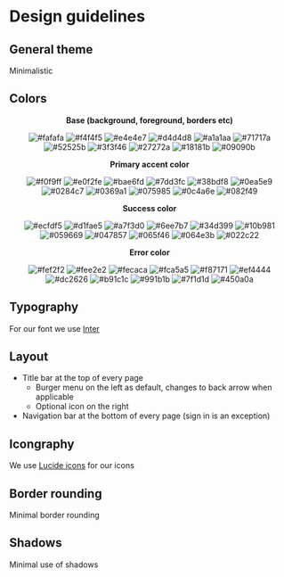 # Design guidelines

## General theme

Minimalistic

## Colors

<p align="center"><strong>Base (background, foreground, borders etc)</strong></p>

<div align="center">

![#fafafa](https://placehold.co/64x64/fafafa/fafafa.png)
![#f4f4f5](https://placehold.co/64x64/f4f4f5/f4f4f5.png)
![#e4e4e7](https://placehold.co/64x64/e4e4e7/e4e4e7.png)
![#d4d4d8](https://placehold.co/64x64/d4d4d8/d4d4d8.png)
![#a1a1aa](https://placehold.co/64x64/a1a1aa/a1a1aa.png)
![#71717a](https://placehold.co/64x64/71717a/71717a.png)
![#52525b](https://placehold.co/64x64/52525b/52525b.png)
![#3f3f46](https://placehold.co/64x64/3f3f46/3f3f46.png)
![#27272a](https://placehold.co/64x64/27272a/27272a.png)
![#18181b](https://placehold.co/64x64/18181b/18181b.png)
![#09090b](https://placehold.co/64x64/09090b/09090b.png)

</div>

<p align="center"><strong>Primary accent color</strong></p>

<div align="center">

![#f0f9ff](https://placehold.co/64x64/f0f9ff/f0f9ff.png)
![#e0f2fe](https://placehold.co/64x64/e0f2fe/e0f2fe.png)
![#bae6fd](https://placehold.co/64x64/bae6fd/bae6fd.png)
![#7dd3fc](https://placehold.co/64x64/7dd3fc/7dd3fc.png)
![#38bdf8](https://placehold.co/64x64/38bdf8/38bdf8.png)
![#0ea5e9](https://placehold.co/64x64/0ea5e9/0ea5e9.png)
![#0284c7](https://placehold.co/64x64/0284c7/0284c7.png)
![#0369a1](https://placehold.co/64x64/0369a1/0369a1.png)
![#075985](https://placehold.co/64x64/075985/075985.png)
![#0c4a6e](https://placehold.co/64x64/0c4a6e/0c4a6e.png)
![#082f49](https://placehold.co/64x64/082f49/082f49.png)

</div>

<p align="center"><strong>Success color</strong></p>

<div align="center">

![#ecfdf5](https://placehold.co/64x64/ecfdf5/ecfdf5.png)
![#d1fae5](https://placehold.co/64x64/d1fae5/d1fae5.png)
![#a7f3d0](https://placehold.co/64x64/a7f3d0/a7f3d0.png)
![#6ee7b7](https://placehold.co/64x64/6ee7b7/6ee7b7.png)
![#34d399](https://placehold.co/64x64/34d399/34d399.png)
![#10b981](https://placehold.co/64x64/10b981/10b981.png)
![#059669](https://placehold.co/64x64/059669/059669.png)
![#047857](https://placehold.co/64x64/047857/047857.png)
![#065f46](https://placehold.co/64x64/065f46/065f46.png)
![#064e3b](https://placehold.co/64x64/064e3b/064e3b.png)
![#022c22](https://placehold.co/64x64/022c22/022c22.png)

</div>

<p align="center"><strong>Error color</strong></p>

<div align="center">

![#fef2f2](https://placehold.co/64x64/fef2f2/fef2f2.png)
![#fee2e2](https://placehold.co/64x64/fee2e2/fee2e2.png)
![#fecaca](https://placehold.co/64x64/fecaca/fecaca.png)
![#fca5a5](https://placehold.co/64x64/fca5a5/fca5a5.png)
![#f87171](https://placehold.co/64x64/f87171/f87171.png)
![#ef4444](https://placehold.co/64x64/ef4444/ef4444.png)
![#dc2626](https://placehold.co/64x64/dc2626/dc2626.png)
![#b91c1c](https://placehold.co/64x64/b91c1c/b91c1c.png)
![#991b1b](https://placehold.co/64x64/991b1b/991b1b.png)
![#7f1d1d](https://placehold.co/64x64/7f1d1d/7f1d1d.png)
![#450a0a](https://placehold.co/64x64/450a0a/450a0a.png)

</div>

## Typography

For our font we use [Inter](https://rsms.me/inter/)

## Layout

- Title bar at the top of every page
  - Burger menu on the left as default, changes to back arrow when applicable
  - Optional icon on the right
- Navigation bar at the bottom of every page (sign in is an exception)

## Icongraphy

We use [Lucide icons](https://lucide.dev/) for our icons

## Border rounding

Minimal border rounding

## Shadows

Minimal use of shadows
